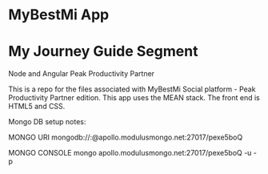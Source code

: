 # MyBestMi App
# My Journey Guide Segment
Node and Angular Peak Productivity Partner

This is a repo for the files associated with MyBestMi Social platform - Peak Productivity Partner edition.
This app uses the MEAN stack. 
The front end is HTML5 and CSS.

Mongo DB setup notes:

MONGO URI
mongodb://<user>:<pass>@apollo.modulusmongo.net:27017/pexe5boQ

MONGO CONSOLE
mongo apollo.modulusmongo.net:27017/pexe5boQ -u <user> -p <pass>

